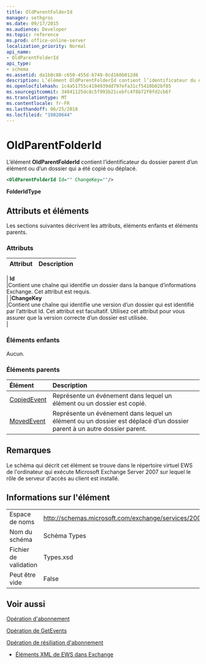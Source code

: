 ```yaml
---
title: OldParentFolderId
manager: sethgros
ms.date: 09/17/2015
ms.audience: Developer
ms.topic: reference
ms.prod: office-online-server
localization_priority: Normal
api_name:
- OldParentFolderId
api_type:
- schema
ms.assetid: da1b8c88-c650-455d-b749-0cd160b012d8
description: L’élément OldParentFolderId contient l’identificateur du dossier parent d’un élément ou d’un dossier qui a été copié ou déplacé.
ms.openlocfilehash: 1c4a51755c4194939dd797efa31cf5410b02bf85
ms.sourcegitcommit: 34041125dc8c5f993b21cebfc4f8b72f0fd2cb6f
ms.translationtype: MT
ms.contentlocale: fr-FR
ms.lasthandoff: 06/25/2018
ms.locfileid: "19828644"
---
```

# <a name="oldparentfolderid"></a>OldParentFolderId

L’élément **OldParentFolderId** contient l’identificateur du dossier parent d’un élément ou d’un dossier qui a été copié ou déplacé. 
  
```xml
<OldParentFolderId Id="" ChangeKey=""/>
```

 **FolderIdType**
## <a name="attributes-and-elements"></a>Attributs et éléments

Les sections suivantes décrivent les attributs, éléments enfants et éléments parents.
  
### <a name="attributes"></a>Attributs

|**Attribut**|**Description**|
|:-----|:-----|
|
  **Id** <br/> |Contient une chaîne qui identifie un dossier dans la banque d’informations Exchange. Cet attribut est requis.  <br/> |
|**ChangeKey** <br/> |Contient une chaîne qui identifie une version d’un dossier qui est identifié par l’attribut Id. Cet attribut est facultatif. Utilisez cet attribut pour vous assurer que la version correcte d’un dossier est utilisée.  <br/> |
   
### <a name="child-elements"></a>Éléments enfants

Aucun.
  
### <a name="parent-elements"></a>Éléments parents

|**Élément**|**Description**|
|:-----|:-----|
|[CopiedEvent](copiedevent.md) <br/> |Représente un événement dans lequel un élément ou un dossier est copié.  <br/> |
|[MovedEvent](movedevent.md) <br/> |Représente un événement dans lequel un élément ou un dossier est déplacé d’un dossier parent à un autre dossier parent.  <br/> |
   
## <a name="remarks"></a>Remarques

Le schéma qui décrit cet élément se trouve dans le répertoire virtuel EWS de l'ordinateur qui exécute Microsoft Exchange Server 2007 sur lequel le rôle de serveur d'accès au client est installé.
  
## <a name="element-information"></a>Informations sur l'élément

|||
|:-----|:-----|
|Espace de noms  <br/> |http://schemas.microsoft.com/exchange/services/2006/types  <br/> |
|Nom du schéma  <br/> |Schéma Types  <br/> |
|Fichier de validation  <br/> |Types.xsd  <br/> |
|Peut être vide  <br/> |False  <br/> |
   
## <a name="see-also"></a>Voir aussi



[Opération d'abonnement](subscribe-operation.md)
  
[Opération de GetEvents](getevents-operation.md)
  
[Opération de résiliation d'abonnement](unsubscribe-operation.md)


- [Éléments XML de EWS dans Exchange](ews-xml-elements-in-exchange.md)

